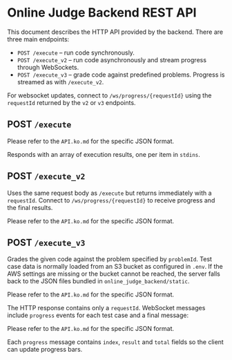 # Online Judge Backend REST API

This document describes the HTTP API provided by the backend. There are three main endpoints:

- `POST /execute` &ndash; run code synchronously.
- `POST /execute_v2` &ndash; run code asynchronously and stream progress through WebSockets.
- `POST /execute_v3` &ndash; grade code against predefined problems. Progress is streamed as with `/execute_v2`.

For websocket updates, connect to `/ws/progress/{requestId}` using the `requestId` returned by the `v2` or `v3` endpoints.

## POST `/execute`
Please refer to the `API.ko.md` for the specific JSON format.

Responds with an array of execution results, one per item in `stdins`.

## POST `/execute_v2`

Uses the same request body as `/execute` but returns immediately with a `requestId`. Connect to `/ws/progress/{requestId}` to receive progress and the final results.

Please refer to the `API.ko.md` for the specific JSON format.

## POST `/execute_v3`

Grades the given code against the problem specified by `problemId`. Test case data
is normally loaded from an S3 bucket as configured in `.env`. If the AWS settings
are missing or the bucket cannot be reached, the server falls back to the JSON
files bundled in `online_judge_backend/static`.

Please refer to the `API.ko.md` for the specific JSON format.

The HTTP response contains only a `requestId`. WebSocket messages include `progress` events for each test case and a final message:

Please refer to the `API.ko.md` for the specific JSON format.

Each `progress` message contains `index`, `result` and `total` fields so the client can update progress bars.
